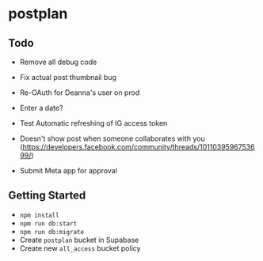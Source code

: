 # postplan

## Todo

- Remove all debug code
- Fix actual post thumbnail bug
- Re-OAuth for Deanna's user on prod

- Enter a date?
- Test Automatic refreshing of IG access token
- Doesn't show post when someone collaborates with you (<https://developers.facebook.com/community/threads/1011039596753699/>)
- Submit Meta app for approval

## Getting Started

- `npm install`
- `npm run db:start`
- `npm run db:migrate`
- Create `postplan` bucket in Supabase
- Create new `all_access` bucket policy
